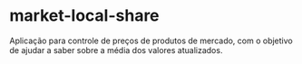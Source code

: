 # market-local-share
Aplicação para controle de preços de produtos de mercado, com o objetivo de ajudar a saber sobre a média dos valores atualizados.
